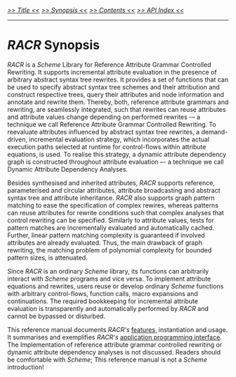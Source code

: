 _[>> Title <<](title.md) [>> Synopsis <<](synopsis.md) [>> Contents <<](contents.md) [>> API Index <<](api-index.md)_
___

# _RACR_ Synopsis

_RACR_ is a _Scheme_ Library for Reference Attribute Grammar Controlled Rewriting. It supports incremental attribute evaluation in the presence of arbitrary abstract syntax tree rewrites. It provides a set of functions that can be used to specify abstract syntax tree schemes and their attribution and construct respective trees, query their attributes and node information and annotate and rewrite them. Thereby, both, reference attribute grammars and rewriting, are seamlessly integrated, such that rewrites can reuse attributes and attribute values change depending on performed rewrites -– a technique we call Reference Attribute Grammar Controlled Rewriting. To reevaluate attributes influenced by abstract syntax tree rewrites, a demand-driven, incremental evaluation strategy, which incorporates the actual execution paths selected at runtime for control-flows within attribute equations, is used. To realise this strategy, a dynamic attribute dependency graph is constructed throughout attribute evaluation –- a technique we call Dynamic Attribute Dependency Analyses.

Besides synthesised and inherited attributes, _RACR_ supports reference, parameterised and circular attributes, attribute broadcasting and abstract syntax tree and attribute inheritance. _RACR_ also supports graph pattern matching to ease the specification of complex rewires, whereas patterns can reuse attributes for rewrite conditions such that complex analyses that control rewriting can be specified. Similarly to attribute values, tests for pattern matches are incrementally evaluated and automatically cached. Further, linear pattern matching complexity is guaranteed if involved attributes are already evaluated. Thus, the main drawback of graph rewriting, the matching problem of polynomial complexity for bounded pattern sizes, is attenuated.

Since _RACR_ is an ordinary _Scheme_ library, its functions can arbitrarily interact with _Scheme_ programs and vice versa. To implement attribute equations and rewrites, users reuse or develop ordinary _Scheme_ functions with arbitrary control-flows, function calls, macro expansions and continuations. The required bookkeeping for incremental attribute evaluation is transparently and automatically performed by _RACR_ and cannot be bypassed or disturbed.

This reference manual documents _RACR's_ [features](features.md), instantiation and usage. It summarises and exemplifies _RACR's_
[application programming interface](api-index.md). The Implementation of reference attribute grammar controlled rewriting or dynamic attribute dependency analyses is not discussed. Readers should be comfortable with _Scheme_; This reference manual is not a _Scheme_ introduction!
